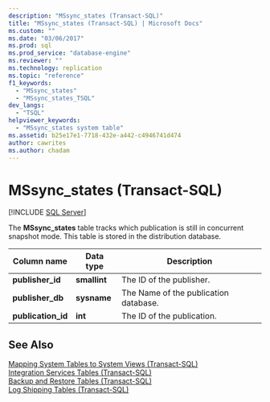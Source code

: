 ```yaml
---
description: "MSsync_states (Transact-SQL)"
title: "MSsync_states (Transact-SQL) | Microsoft Docs"
ms.custom: ""
ms.date: "03/06/2017"
ms.prod: sql
ms.prod_service: "database-engine"
ms.reviewer: ""
ms.technology: replication
ms.topic: "reference"
f1_keywords: 
  - "MSsync_states"
  - "MSsync_states_TSQL"
dev_langs: 
  - "TSQL"
helpviewer_keywords: 
  - "MSsync_states system table"
ms.assetid: b25e17e1-7718-432e-a442-c4946741d474
author: cawrites
ms.author: chadam
---
```

# MSsync_states (Transact-SQL)
[!INCLUDE [SQL Server](../../includes/applies-to-version/sqlserver.md)]

  The **MSsync_states** table tracks which publication is still in concurrent snapshot mode. This table is stored in the distribution database.  
  
|Column name|Data type|Description|  
|-----------------|---------------|-----------------|  
|**publisher_id**|**smallint**|The ID of the publisher.|  
|**publisher_db**|**sysname**|The Name of the publication database.|  
|**publication_id**|**int**|The ID of the publication.|  
  
## See Also  
 [Mapping System Tables to System Views &#40;Transact-SQL&#41;](../../relational-databases/system-tables/mapping-system-tables-to-system-views-transact-sql.md)   
 [Integration Services Tables &#40;Transact-SQL&#41;](../../relational-databases/system-tables/integration-services-tables-transact-sql.md)   
 [Backup and Restore Tables &#40;Transact-SQL&#41;](../../relational-databases/system-tables/backup-and-restore-tables-transact-sql.md)   
 [Log Shipping Tables &#40;Transact-SQL&#41;](../../relational-databases/system-tables/log-shipping-tables-transact-sql.md)  
  
  
